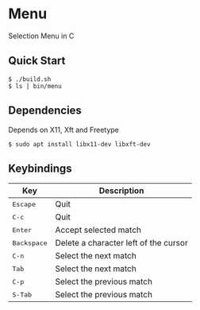 # Menu
Selection Menu in C

## Quick Start
```console
$ ./build.sh
$ ls | bin/menu
```

## Dependencies
Depends on X11, Xft and Freetype

```console
$ sudo apt install libx11-dev libxft-dev
```

## Keybindings
| Key | Description |
| --- | ----------- |
| <kbd>Escape</kbd> | Quit |
| <kbd>C-c</kbd> | Quit |
| <kbd>Enter</kbd> | Accept selected match |
| <kbd>Backspace</kbd> | Delete a character left of the cursor |
| <kbd>C-n</kbd> | Select the next match |
| <kbd>Tab</kbd> | Select the next match |
| <kbd>C-p</kbd> | Select the previous match |
| <kbd>S-Tab</kbd> | Select the previous match |
